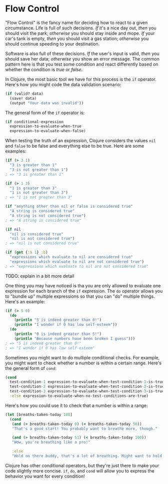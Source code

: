 Flow Control
============

"Flow Control" is the fancy name for deciding how to react to a given circumstance. Life is full of such decisions. *If* it's a nice day out, *then* you should visit the park; *otherwise* you should stay inside and mope. *If* your car's tank is empty, *then* you should visit a gas station; *otherwise* you should continue speeding to your destination.

Software is also full of these decisions. *If* the user's input is valid, *then* you should save her data; *otherwise* you show an error message. The common pattern here is that you test some condition and react differently based on whether the condition is *true* or *false*.

In Clojure, the most basic tool we have for this process is the `if` operator. Here's how you might code the data validation scenario:

```clojure
(if (valid? data)
  (save! data)
  (output "Your data was invalid"))
```

The general form of the `if` operator is:

```clojure
(if conditional-expression
  expression-to-evaluate-when-true
  expression-to-evaluate-when-false)
```

When testing the truth of an expression, Clojure considers the values `nil` and `false` to be false and everything else to be true. Here are some examples:

```clojure
(if (> 3 1)
  "3 is greater than 1"
  "3 is not greater than 1")
; => "3 is greater than 1"

(if (> 1 3)
  "1 is greater than 3"
  "1 is not greater than 3")
; => "1 is not greater than 3"

(if "anything other than nil or false is considered true"
  "A string is considered true"
  "A string is not considered true")
; => "A string is considered true"

(if nil
  "nil is considered true"
  "nil is not considered true")
; => "nil is not considered true"

(if (get {:a 1} :b)
  "expressions which evaluate to nil are considered true"
  "expressions which evaluate to nil are not considered true")
; => "expressions which evaluate to nil are not considered true"
```

TODO: explain in a bit more detail

One thing you may have noticed is tha you are only allowed to evaluate one expression for each branch of the `if` expression. The `do` operator allows you to "bundle up" multiple expressions so that you can "do" multiple things. Here's an example:

```clojure
(if (> 5 0)
  (do
    (println "5 is indeed greater than 0!")
    (println "I wonder if 0 has low self-esteem"))
  (do
    (println "0 is indeed greater than 5!")
    (println "Because numbers have been broken I guess")))
; => "5 is indeed greater than 0!"
; => "I wonder if 0 has low self-esteem"
```

Sometimes you might want to do multiple conditional checks. For example, you might want to check whether a number is within a certain range. Here's the general form of `cond`:

```clojure
(cond
  test-condition-1 expression-to-evaluate-when-test-condition-1-is-true
  test-condition-2 expression-to-evaluate-when-test-condition-2-is-true
  test-condition-3 expression-to-evaluate-when-test-condition-3-is-true
  :else expression-to-evaluate-when-no-test-conditions-are-true)
```

Here's how you could use it to check that a number is within a range:

```clojure
(let [breaths-taken-today 100]
  (cond
   (and (> breaths-taken-today 0) (< breaths-taken-today 50))
   "That's a good start! You probably want to breathe more, though."

   (and (> breaths-taken-today 51) (< breaths-taken-today 100))
   "Wow, you're breathing like a pro!"

   :else
   "Hold on there buddy, that's a lot of breathing. Might want to hold off on that a bit."))
```

Clojure has other conditional operators, but they're just there to make your code slightly more concise. `if`, `do`, and `cond` will allow you to express the behavior you want for every condition!
